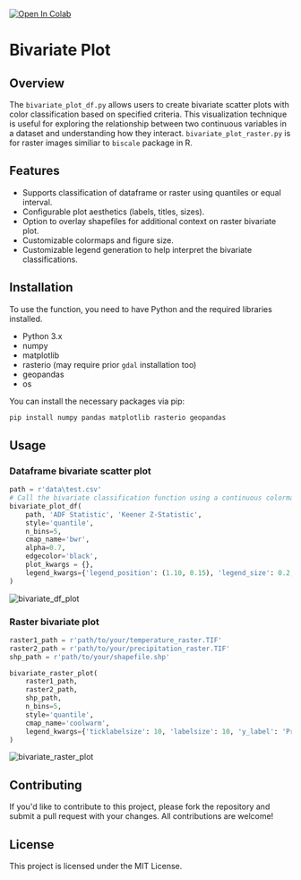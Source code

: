 [![Open In Colab](https://colab.research.google.com/assets/colab-badge.svg)](https://colab.research.google.com/github.com/akhi9661/bivariate_plot_py/blob/main/bivariate.ipynb)

# Bivariate Plot

## Overview

The `bivariate_plot_df.py` allows users to create bivariate scatter plots with color classification based on specified criteria. This visualization technique is useful for exploring the relationship between two continuous variables in a dataset and understanding how they interact. `bivariate_plot_raster.py` is for raster images similiar to `biscale` package in R.

## Features

- Supports classification of dataframe or raster using quantiles or equal interval.
- Configurable plot aesthetics (labels, titles, sizes).
- Option to overlay shapefiles for additional context on raster bivariate plot.
- Customizable colormaps and figure size.
- Customizable legend generation to help interpret the bivariate classifications.

## Installation

To use the function, you need to have Python and the required libraries installed. 
- Python 3.x
- numpy
- matplotlib
- rasterio (may require prior `gdal` installation too)
- geopandas
- os

You can install the necessary packages via pip:

```bash
pip install numpy pandas matplotlib rasterio geopandas
```

## Usage


### Dataframe bivariate scatter plot
```python
path = r'data\test.csv'
# Call the bivariate classification function using a continuous colormap
bivariate_plot_df(
    path, 'ADF Statistic', 'Keener Z-Statistic',
    style='quantile', 
    n_bins=5, 
    cmap_name='bwr', 
    alpha=0.7, 
    edgecolor='black', 
    plot_kwargs = {},
    legend_kwargs={'legend_position': (1.10, 0.15), 'legend_size': 0.2, 'ticklabelsize': 10}
)
```

![bivariate_df_plot](https://github.com/user-attachments/assets/686a22c8-a484-4cad-b75e-29a38554964e)


### Raster bivariate plot

```python
raster1_path = r'path/to/your/temperature_raster.TIF'
raster2_path = r'path/to/your/precipitation_raster.TIF'
shp_path = r'path/to/your/shapefile.shp'

bivariate_raster_plot(
    raster1_path, 
    raster2_path, 
    shp_path, 
    n_bins=5, 
    style='quantile', 
    cmap_name='coolwarm', 
    legend_kwargs={'ticklabelsize': 10, 'labelsize': 10, 'y_label': 'Precipitation (mm)', 'x_label':'Temperature (°C)'}
)

```

![bivariate_raster_plot](https://github.com/user-attachments/assets/673a11ba-71b2-449e-861a-609be037d7d8)


## Contributing
If you'd like to contribute to this project, please fork the repository and submit a pull request with your changes. All contributions are welcome!

## License
This project is licensed under the MIT License. 

